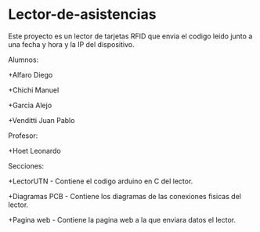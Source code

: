 # Lector-de-asistencias

Este proyecto es un lector de tarjetas RFID que envia el codigo leido junto a una fecha y hora y la IP del dispositivo.

Alumnos:

+Alfaro Diego

+Chichi Manuel

+Garcia Alejo

+Venditti Juan Pablo

Profesor:

+Hoet Leonardo

Secciones:


+LectorUTN      - Contiene el codigo arduino en C del lector.

+Diagramas PCB  - Contiene los diagramas de las conexiones fisicas del lector.

+Pagina web     - Contiene la pagina web a la que enviara datos el lector.
